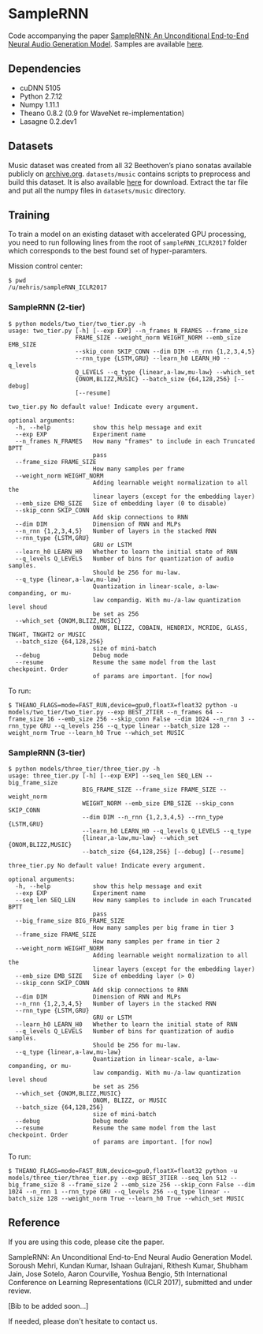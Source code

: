 # SampleRNN
Code accompanying the paper [SampleRNN: An Unconditional End-to-End Neural Audio Generation Model](https://openreview.net/forum?id=SkxKPDv5xl). Samples are available [here](https://soundcloud.com/samplernn/sets).

## Dependencies
- cuDNN 5105
- Python 2.7.12
- Numpy 1.11.1
- Theano 0.8.2 (0.9 for WaveNet re-implementation)
- Lasagne 0.2.dev1

## Datasets
Music dataset was created from all 32 Beethoven’s piano sonatas available publicly on [archive.org](https://archive.org/). `datasets/music` contains scripts to preprocess and build this dataset. It is also available [here](https://drive.google.com/drive/folders/0B7riq_C8aslvbWJuMGhJRFBmSHM?usp=sharing) for download. Extract the tar file and put all the numpy files in `datasets/music` directory.

## Training
To train a model on an existing dataset with accelerated GPU processing, you need to run following lines from the root of `sampleRNN_ICLR2017` folder which corresponds to the best found set of hyper-paramters.

Mission control center:
```
$ pwd
/u/mehris/sampleRNN_ICLR2017
```
### SampleRNN (2-tier)
```
$ python models/two_tier/two_tier.py -h
usage: two_tier.py [-h] [--exp EXP] --n_frames N_FRAMES --frame_size
                   FRAME_SIZE --weight_norm WEIGHT_NORM --emb_size EMB_SIZE
                   --skip_conn SKIP_CONN --dim DIM --n_rnn {1,2,3,4,5}
                   --rnn_type {LSTM,GRU} --learn_h0 LEARN_H0 --q_levels
                   Q_LEVELS --q_type {linear,a-law,mu-law} --which_set
                   {ONOM,BLIZZ,MUSIC} --batch_size {64,128,256} [--debug]
                   [--resume]

two_tier.py No default value! Indicate every argument.

optional arguments:
  -h, --help            show this help message and exit
  --exp EXP             Experiment name
  --n_frames N_FRAMES   How many "frames" to include in each Truncated BPTT
                        pass
  --frame_size FRAME_SIZE
                        How many samples per frame
  --weight_norm WEIGHT_NORM
                        Adding learnable weight normalization to all the
                        linear layers (except for the embedding layer)
  --emb_size EMB_SIZE   Size of embedding layer (0 to disable)
  --skip_conn SKIP_CONN
                        Add skip connections to RNN
  --dim DIM             Dimension of RNN and MLPs
  --n_rnn {1,2,3,4,5}   Number of layers in the stacked RNN
  --rnn_type {LSTM,GRU}
                        GRU or LSTM
  --learn_h0 LEARN_H0   Whether to learn the initial state of RNN
  --q_levels Q_LEVELS   Number of bins for quantization of audio samples.
                        Should be 256 for mu-law.
  --q_type {linear,a-law,mu-law}
                        Quantization in linear-scale, a-law-companding, or mu-
                        law compandig. With mu-/a-law quantization level shoud
                        be set as 256
  --which_set {ONOM,BLIZZ,MUSIC}
                        ONOM, BLIZZ, COBAIN, HENDRIX, MCRIDE, GLASS, TNGHT, TNGHT2 or MUSIC
  --batch_size {64,128,256}
                        size of mini-batch
  --debug               Debug mode
  --resume              Resume the same model from the last checkpoint. Order
                        of params are important. [for now]
```
To run:
```
$ THEANO_FLAGS=mode=FAST_RUN,device=gpu0,floatX=float32 python -u models/two_tier/two_tier.py --exp BEST_2TIER --n_frames 64 --frame_size 16 --emb_size 256 --skip_conn False --dim 1024 --n_rnn 3 --rnn_type GRU --q_levels 256 --q_type linear --batch_size 128 --weight_norm True --learn_h0 True --which_set MUSIC
```
### SampleRNN (3-tier)
```
$ python models/three_tier/three_tier.py -h
usage: three_tier.py [-h] [--exp EXP] --seq_len SEQ_LEN --big_frame_size
                     BIG_FRAME_SIZE --frame_size FRAME_SIZE --weight_norm
                     WEIGHT_NORM --emb_size EMB_SIZE --skip_conn SKIP_CONN
                     --dim DIM --n_rnn {1,2,3,4,5} --rnn_type {LSTM,GRU}
                     --learn_h0 LEARN_H0 --q_levels Q_LEVELS --q_type
                     {linear,a-law,mu-law} --which_set {ONOM,BLIZZ,MUSIC}
                     --batch_size {64,128,256} [--debug] [--resume]

three_tier.py No default value! Indicate every argument.

optional arguments:
  -h, --help            show this help message and exit
  --exp EXP             Experiment name
  --seq_len SEQ_LEN     How many samples to include in each Truncated BPTT
                        pass
  --big_frame_size BIG_FRAME_SIZE
                        How many samples per big frame in tier 3
  --frame_size FRAME_SIZE
                        How many samples per frame in tier 2
  --weight_norm WEIGHT_NORM
                        Adding learnable weight normalization to all the
                        linear layers (except for the embedding layer)
  --emb_size EMB_SIZE   Size of embedding layer (> 0)
  --skip_conn SKIP_CONN
                        Add skip connections to RNN
  --dim DIM             Dimension of RNN and MLPs
  --n_rnn {1,2,3,4,5}   Number of layers in the stacked RNN
  --rnn_type {LSTM,GRU}
                        GRU or LSTM
  --learn_h0 LEARN_H0   Whether to learn the initial state of RNN
  --q_levels Q_LEVELS   Number of bins for quantization of audio samples.
                        Should be 256 for mu-law.
  --q_type {linear,a-law,mu-law}
                        Quantization in linear-scale, a-law-companding, or mu-
                        law compandig. With mu-/a-law quantization level shoud
                        be set as 256
  --which_set {ONOM,BLIZZ,MUSIC}
                        ONOM, BLIZZ, or MUSIC
  --batch_size {64,128,256}
                        size of mini-batch
  --debug               Debug mode
  --resume              Resume the same model from the last checkpoint. Order
                        of params are important. [for now]
```
To run:
```
$ THEANO_FLAGS=mode=FAST_RUN,device=gpu0,floatX=float32 python -u models/three_tier/three_tier.py --exp BEST_3TIER --seq_len 512 --big_frame_size 8 --frame_size 2 --emb_size 256 --skip_conn False --dim 1024 --n_rnn 1 --rnn_type GRU --q_levels 256 --q_type linear --batch_size 128 --weight_norm True --learn_h0 True --which_set MUSIC
```

## Reference
If you are using this code, please cite the paper.

SampleRNN: An Unconditional End-to-End Neural Audio Generation Model. Soroush Mehri, Kundan Kumar, Ishaan Gulrajani, Rithesh Kumar, Shubham Jain, Jose Sotelo, Aaron Courville, Yoshua Bengio, 5th International Conference on Learning Representations (ICLR 2017), submitted and under review.

[Bib to be added soon...]

If needed, please don't hesitate to contact us.
